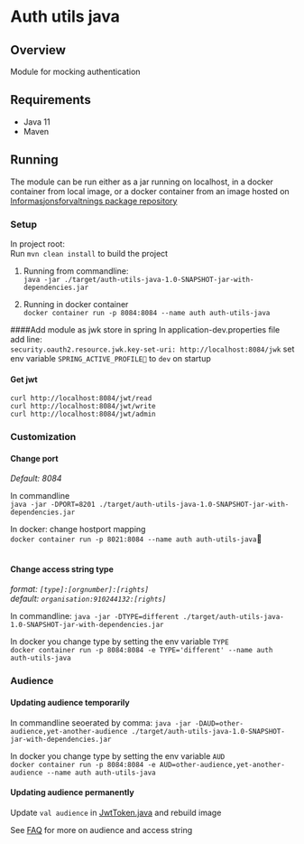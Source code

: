 # Auth utils java

## Overview
Module for mocking authentication 

## Requirements 
- Java 11
- Maven

## Running
The module can be run either as a  jar running on localhost, in a docker container from local image, or a docker container from an 
image hosted on [Informasjonsforvaltnings package repository](https://github.com/orgs/Informasjonsforvaltning/packages)  

### Setup
In project root:<br>
Run `mvn clean install` to build the project 

1. Running from commandline:<br> 
`java -jar ./target/auth-utils-java-1.0-SNAPSHOT-jar-with-dependencies.jar`      

2. Running in docker container <br>
`docker container run -p 8084:8084 --name auth auth-utils-java`

####Add module as jwk store in spring
In application-dev.properties file add line:<br>
`security.oauth2.resource.jwk.key-set-uri: http://localhost:8084/jwk`
set env variable `SPRING_ACTIVE_PROFILE￿` to `dev` on startup
#### Get jwt
`curl http://localhost:8084/jwt/read`<br>
`curl http://localhost:8084/jwt/write`<br>
`curl http://localhost:8084/jwt/admin`<br>


### Customization

#### Change port
*Default: 8084* <br> 

In commandline<br>
`java -jar -DPORT=8201 ./target/auth-utils-java-1.0-SNAPSHOT-jar-with-dependencies.jar`

In docker: change hostport mapping <br>
`docker container run -p 8021:8084 --name auth auth-utils-java`￿<br><br>

#### Change access string type
*format: `[type]:[orgnumber]:[rights]`*<br>
*default:  `organisation:910244132:[rights]`* <br>

In commandline:
`java -jar -DTYPE=different ./target/auth-utils-java-1.0-SNAPSHOT-jar-with-dependencies.jar`<br>

In docker you change type by setting the env variable `TYPE`<br>
`docker container run -p 8084:8084 -e TYPE='different' --name auth auth-utils-java`

### Audience
#### Updating audience temporarily
In commandline seoerated by comma:
`java -jar -DAUD=other-audience,yet-another-audience ./target/auth-utils-java-1.0-SNAPSHOT-jar-with-dependencies.jar`<br>

In docker you change type by setting the env variable `AUD`<br>
`docker container run -p 8084:8084 -e AUD=other-audience,yet-another-audience --name auth auth-utils-java`



#### Updating audience permanently
Update `val audience` in [JwtToken.java](src/main/kotlin/no/brreg/informasjonsforvaltning/jwk/JwtToken.kt) 
and rebuild image

See [FAQ](./FAQ.md) for more on audience and access string
